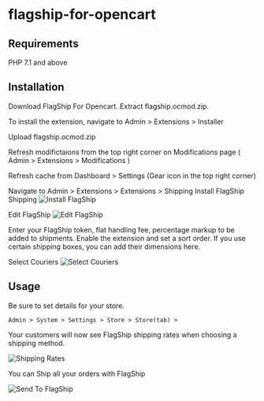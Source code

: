 # flagship-for-opencart
## Requirements
PHP 7.1 and above
## Installation
Download FlagShip For Opencart. Extract flagship.ocmod.zip.

To install the extension, navigate to Admin > Extensions > Installer

Upload flagship.ocmod.zip

Refresh modifictaions from the top right corner on Modifications page ( Admin > Extensions > Modifications )

Refresh cache from Dashboard > Settings (Gear icon in the top right corner)

Navigate to Admin > Extensions > Extensions > Shipping
Install FlagShip Shipping
![Install FlagShip](https://github.com/flagshipcompany/flagship-for-opencart/blob/master/screenshots/installFlagShip.jpg)

Edit FlagShip
![Edit FlagShip](https://github.com/flagshipcompany/flagship-for-opencart/blob/master/screenshots/editFlagShip.jpg)

Enter your FlagShip token, flat handling fee, percentage markup to be added to shipments.
Enable the extension and set a sort order.
If you use certain shipping boxes, you can add their dimensions here.

Select Couriers
![Select Couriers](https://github.com/flagshipcompany/flagship-for-opencart/blob/master/screenshots/selectCouriers.jpg)

## Usage
Be sure to set details for your store.

`Admin > System > Settings > Store > Store(tab) > `

Your customers will now see FlagShip shipping rates when choosing a shipping method.


![Shipping Rates](https://github.com/flagshipcompany/flagship-for-opencart/blob/master/screenshots/shippingRates.jpg)

You can Ship all your orders with FlagShip

![Send To FlagShip](https://github.com/flagshipcompany/flagship-for-opencart/blob/master/screenshots/sendToFlagShip.jpg)
